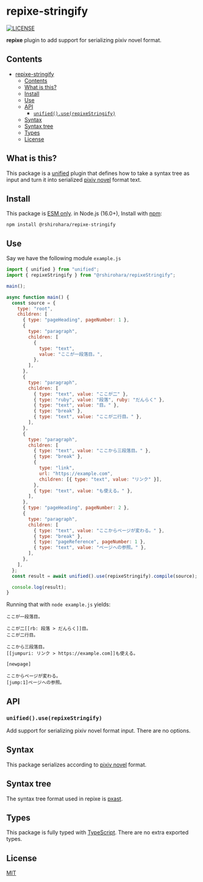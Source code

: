 # repixe-stringify

[![LICENSE][license-badge]][license]

**repixe** plugin to add support for serializing pixiv novel format.

## Contents

- [repixe-stringify](#repixe-stringify)
  - [Contents](#contents)
  - [What is this?](#what-is-this)
  - [Install](#install)
  - [Use](#use)
  - [API](#api)
    - [`unified().use(repixeStringify)`](#unifieduserepixestringify)
  - [Syntax](#syntax)
  - [Syntax tree](#syntax-tree)
  - [Types](#types)
  - [License](#license)

## What is this?

This package is a [unified][unified] plugin that defines how to take a syntax tree as input and turn it into serialized [pixiv novel][pixiv-novel] format text.

## Install

This package is [ESM only](https://gist.github.com/sindresorhus/a39789f98801d908bbc7ff3ecc99d99c).
in Node.js (16.0+), Install with [npm][npm]:

```shell
npm install @rshirohara/repixe-stringify
```

## Use

Say we have the following module `example.js`

```js
import { unified } from "unified";
import { repixeStringify } from "@rshirohara/repixeStringify";

main();

async function main() {
  const source = {
    type: "root",
    children: [
      { type: "pageHeading", pageNumber: 1 },
      {
        type: "paragraph",
        children: [
          {
            type: "text",
            value: "ここが一段落目。",
          },
        ],
      },
      {
        type: "paragraph",
        children: [
          { type: "text", value: "ここが二" },
          { type: "ruby", value: "段落", ruby: "だんらく" },
          { type: "text", value: "目。" },
          { type: "break" },
          { type: "text", value: "ここが二行目。" },
        ],
      },
      {
        type: "paragraph",
        children: [
          { type: "text", value: "ここから三段落目。" },
          { type: "break" },
          {
            type: "link",
            url: "https://example.com",
            children: [{ type: "text", value: "リンク" }],
          },
          { type: "text", value: "も使える。" },
        ],
      },
      { type: "pageHeading", pageNumber: 2 },
      {
        type: "paragraph",
        children: [
          { type: "text", value: "ここからページが変わる。" },
          { type: "break" },
          { type: "pageReference", pageNumber: 1 },
          { type: "text", value: "ページへの参照。" },
        ],
      },
    ],
  };
  const result = await unified().use(repixeStringify).compile(source);

  console.log(result);
}
```

Running that with `node example.js` yields:

```text
ここが一段落目。

ここが二[[rb: 段落 > だんらく]]目。
ここが二行目。

ここから三段落目。
[[jumpuri: リンク > https://example.com]]も使える。

[newpage]

ここからページが変わる。
[jump:1]ページへの参照。
```

## API

### `unified().use(repixeStringify)`

Add support for serializing pixiv novel format input.
There are no options.

## Syntax

This package serializes according to [pixiv novel][pixiv-novel] format.

## Syntax tree

The syntax tree format used in repixe is [pxast][pxast].

## Types

This package is fully typed with [TypeScript][typescript]. There are no extra exported types.

## License

[MIT][license]

<!-- Link Definitions -->

[license-badge]: https://img.shields.io/github/license/RShirohara/unified-pixiv
[license]: ./LICENSE
[npm]: https://docs.npmjs.com/cli/install
[pixiv-novel]: https://www.pixiv.net/novel/
[pxast]: https://github.com/RShirohara/unified-pixiv/tree/main/packages/pxast
[typescript]: https://www.typescriptlang.org
[unified]: https://github.com/unifiedjs/unified/
